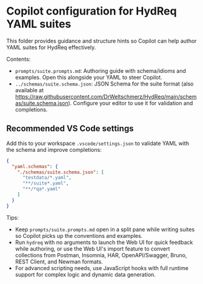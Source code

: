 # Copilot configuration for HydReq YAML suites

This folder provides guidance and structure hints so Copilot can help author YAML suites for HydReq effectively.

Contents:
- `prompts/suite.prompts.md`: Authoring guide with schema/idioms and examples. Open this alongside your YAML to steer Copilot.
- `../schemas/suite.schema.json`: JSON Schema for the suite format (also available at https://raw.githubusercontent.com/DrWeltschmerz/HydReq/main/schemas/suite.schema.json). Configure your editor to use it for validation and completions.

## Recommended VS Code settings

Add this to your workspace `.vscode/settings.json` to validate YAML with the schema and improve completions:

```json
{
  "yaml.schemas": {
    "./schemas/suite.schema.json": [
      "testdata/*.yaml",
      "**/suite*.yaml",
      "**/*qa*.yaml"
    ]
  }
}
```

Tips:
- Keep `prompts/suite.prompts.md` open in a split pane while writing suites so Copilot picks up the conventions and examples.
- Run `hydreq` with no arguments to launch the Web UI for quick feedback while authoring, or use the Web UI's import feature to convert collections from Postman, Insomnia, HAR, OpenAPI/Swagger, Bruno, REST Client, and Newman formats.
- For advanced scripting needs, use JavaScript hooks with full runtime support for complex logic and dynamic data generation.
